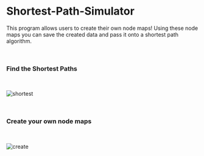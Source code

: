 # Shortest-Path-Simulator

This program allows users to create their own node maps! Using these node maps you can save the created data and pass it onto a shortest path algorithm.

<br>

### Find the Shortest Paths

<br>

![shortest](https://user-images.githubusercontent.com/85767913/152070886-4de6c79f-4b13-4bcb-9619-bc592002fb0e.gif)

<br>

### Create your own node maps

<br>

![create](https://user-images.githubusercontent.com/85767913/152071351-b840e917-9e77-4e17-abb3-ba852505f8e3.gif)
